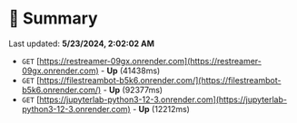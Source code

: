 # 📖 Summary
Last updated: **5/23/2024, 2:02:02 AM**

- `GET` [https://restreamer-09gx.onrender.com](https://restreamer-09gx.onrender.com) - **Up** (41438ms)
- `GET` [https://filestreambot-b5k6.onrender.com/](https://filestreambot-b5k6.onrender.com/) - **Up** (92377ms)
- `GET` [https://jupyterlab-python3-12-3.onrender.com](https://jupyterlab-python3-12-3.onrender.com) - **Up** (12212ms)
